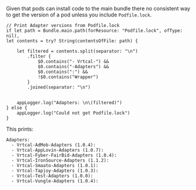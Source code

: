 Given that pods can install code to the main bundle there no consistent way to get the version of a pod unless you include `Podfile.lock`.

```
// Print Adapter versions from Podfile.lock
if let path = Bundle.main.path(forResource: "Podfile.lock", ofType: nil),
let contents = try? String(contentsOfFile: path) {
    
    let filtered = contents.split(separator: "\n")
        .filter {
            $0.contains("- Vrtcal-") && 
            $0.contains("-Adapters") &&
            $0.contains(":") &&
            !$0.contains("Wrapper")
        }
        .joined(separator: "\n")
    
    
    appLogger.log("Adapters: \n\(filtered)")
} else {
    appLogger.log("Could not get Podfile.lock")
}
```

This prints:
```
Adapters: 
  - Vrtcal-AdMob-Adapters (1.0.4):
  - Vrtcal-AppLovin-Adapters (1.0.7):
  - Vrtcal-Fyber-FairBid-Adapters (1.0.4):
  - Vrtcal-IronSource-Adapters (1.1.2):
  - Vrtcal-Smaato-Adapters (1.0.1):
  - Vrtcal-Tapjoy-Adapters (1.0.3):
  - Vrtcal-Test-Adapters (1.0.0):
  - Vrtcal-Vungle-Adapters (1.0.4):
```

